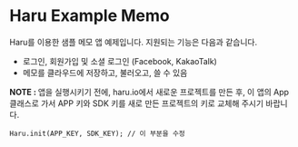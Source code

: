Haru Example Memo
=================

Haru를 이용한 샘플 메모 앱 예제입니다.
지원되는 기능은 다음과 같습니다.
 - 로그인, 회원가입 및 소셜 로그인 (Facebook, KakaoTalk)
 - 메모를 클라우드에 저장하고, 불러오고, 쓸 수 있음

<b>NOTE : </b>앱을 실행시키기 전에, haru.io에서 새로운 프로젝트를 만든 후, 이 앱의 App 클래스로 가서 APP 키와 SDK 키를
새로 만든 프로젝트의 키로 교체해 주시기 바랍니다.

<code>Haru.init(APP_KEY, SDK_KEY); // 이 부분을 수정</code>
